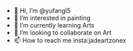 - 👋 Hi, I’m @yufangl5
- 👀 I’m interested in painting
- 🌱 I’m currently learning Arts
- 💞️ I’m looking to collaborate on Art
- 📫 How to reach me insta:jadeartzonex
